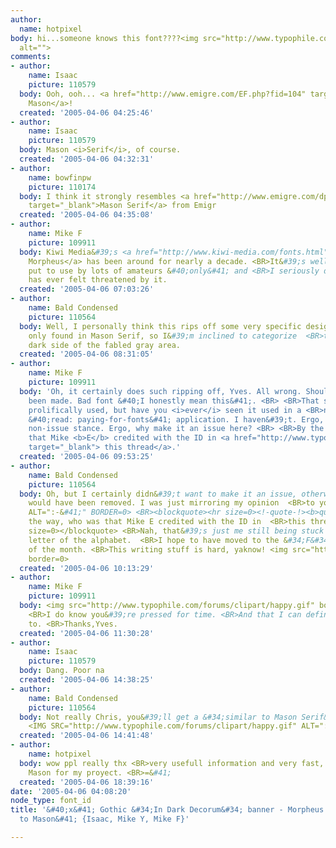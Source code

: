 ```yaml
---
author:
  name: hotpixel
body: hi...someone knows this font????<img src="http://www.typophile.com/forums/messages/83/68940.jpg"
  alt="">
comments:
- author:
    name: Isaac
    picture: 110579
  body: Ooh, ooh... <a href="http://www.emigre.com/EF.php?fid=104" target="_blank">
    Mason</a>!
  created: '2005-04-06 04:25:46'
- author:
    name: Isaac
    picture: 110579
  body: Mason <i>Serif</i>, of course.
  created: '2005-04-06 04:32:31'
- author:
    name: bowfinpw
    picture: 110174
  body: I think it strongly resembles <a href="http://www.emigre.com/dp/getfontpage.php?PMasSeR.html"
    target="_blank">Mason Serif</a> from Emigr
  created: '2005-04-06 04:35:08'
- author:
    name: Mike F
    picture: 109911
  body: Kiwi Media&#39;s <a href="http://www.kiwi-media.com/fonts.html" target="_blank">
    Morpheus</a> has been around for nearly a decade. <BR>It&#39;s well known and
    put to use by lots of amateurs &#40;only&#41; and <BR>I seriously doubt that Emigre
    has ever felt threatened by it.
  created: '2005-04-06 07:03:26'
- author:
    name: Bald Condensed
    picture: 110564
  body: Well, I personally think this rips off some very specific design  <BR>details
    only found in Mason Serif, so I&#39;m inclined to categorize  <BR>this in the
    dark side of the fabled gray area.
  created: '2005-04-06 08:31:05'
- author:
    name: Mike F
    picture: 109911
  body: 'Oh, it certainly does such ripping off, Yves. All wrong. Should never <BR>have
    been made. Bad font &#40;I honestly mean this&#41;. <BR> <BR>That said, it is
    prolifically used, but have you <i>ever</i> seen it used in a <BR>non-amateur
    &#40;read: paying-for-fonts&#41; application. I haven&#39;t. Ergo, my <BR>Emigre
    non-issue stance. Ergo, why make it an issue here? <BR> <BR>By the way, who was
    that Mike <b>E</b> credited with the ID in <a href="http://www.typophile.com/forums/messages/83/68615.html?1112740084"
    target="_blank"> this thread</a>.'
  created: '2005-04-06 09:53:25'
- author:
    name: Bald Condensed
    picture: 110564
  body: Oh, but I certainly didn&#39;t want to make it an issue, otherwise the  <BR>link
    would have been removed. I was just mirroring my opinion  <BR>to yours. <IMG SRC="http://www.typophile.com/forums/clipart/happy.gif"
    ALT=":-&#41;" BORDER=0> <BR><blockquote><hr size=0><!-quote-!><b>quote:</b><p>By
    the way, who was that Mike E credited with the ID in  <BR>this thread?<!-/quote-!><hr
    size=0></blockquote> <BR>Nah, that&#39;s just me still being stuck at the 5th
    letter of the alphabet.  <BR>I hope to have moved to the &#34;F&#34; by the end
    of the month. <BR>This writing stuff is hard, yaknow! <img src="http://www.typophile.com/forums/clipart/bigsmile.gif"
    border=0>
  created: '2005-04-06 10:13:29'
- author:
    name: Mike F
    picture: 109911
  body: <img src="http://www.typophile.com/forums/clipart/happy.gif" border=0>. <BR>
    <BR>I do know you&#39;re pressed for time. <BR>And that I can definitely relate
    to. <BR>Thanks,Yves.
  created: '2005-04-06 11:30:28'
- author:
    name: Isaac
    picture: 110579
  body: Dang. Poor na
  created: '2005-04-06 14:38:25'
- author:
    name: Bald Condensed
    picture: 110564
  body: Not really Chris, you&#39;ll get a &#34;similar to Mason Serif&#34; credit.
    <IMG SRC="http://www.typophile.com/forums/clipart/happy.gif" ALT=":-&#41;" BORDER=0>
  created: '2005-04-06 14:41:48'
- author:
    name: hotpixel
  body: wow ppl really thx <BR>very usefull information and very fast, i think i use
    Mason for my proyect. <BR>=&#41;
  created: '2005-04-06 18:39:16'
date: '2005-04-06 04:08:20'
node_type: font_id
title: '&#40;x&#41; Gothic &#34;In Dark Decorum&#34; banner - Morpheus &#40;similar
  to Mason&#41; {Isaac, Mike Y, Mike F}'

---
```

